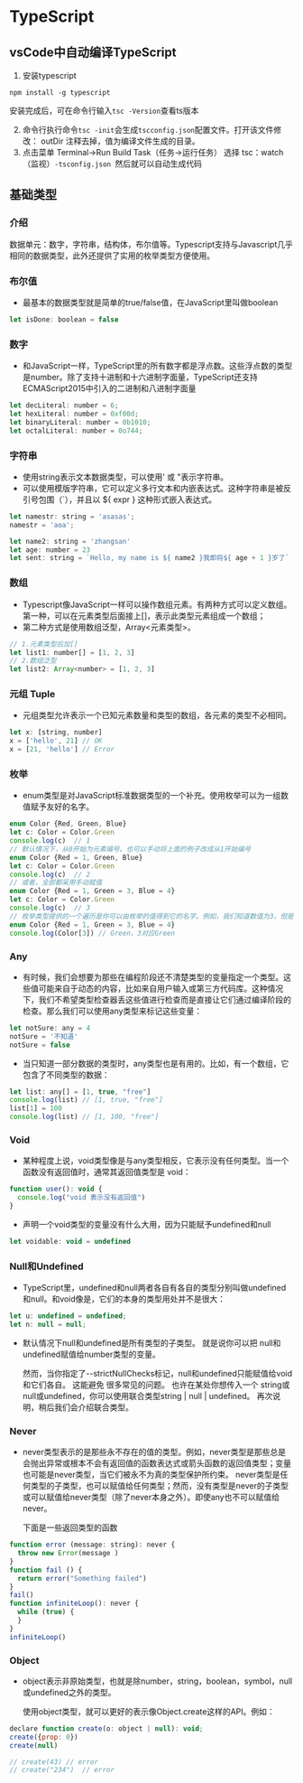 # TypeScript

## vsCode中自动编译TypeScript

1. 安装typescript

```
npm install -g typescript
```

安装完成后，可在命令行输入`tsc -Version`查看ts版本

2. 命令行执行命令`tsc -init`会生成`tscconfig.json`配置文件。打开该文件修改： outDir 注释去掉，值为编译文件生成的目录。 
3.  点击菜单 Terminal->Run Build Task（任务->运行任务） 选择 tsc：watch（监视）`-tsconfig.json `然后就可以自动生成代码 

## 基础类型
### 介绍
数据单元：数字，字符串，结构体，布尔值等。Typescript支持与Javascript几乎相同的数据类型，此外还提供了实用的枚举类型方便使用。
### 布尔值
- 最基本的数据类型就是简单的true/false值，在JavaScript里叫做boolean
```javascript
let isDone: boolean = false
```
### 数字
- 和JavaScript一样，TypeScript里的所有数字都是浮点数。这些浮点数的类型是number。除了支持十进制和十六进制字面量，TypeScript还支持ECMAScript2015中引入的二进制和八进制字面量
```javascript
let decLiteral: number = 6;
let hexLiteral: number = 0xf00d;
let binaryLiteral: number = 0b1010;
let octalLiteral: number = 0o744;
```
### 字符串
- 使用string表示文本数据类型，可以使用' 或 "表示字符串。
- 可以使用模版字符串，它可以定义多行文本和内嵌表达式。这种字符串是被反引号包围（`），并且以 ${ expr } 这种形式嵌入表达式。
```javascript
let namestr: string = 'asasas';
namestr = 'aoa';

let name2: string = 'zhangsan'
let age: number = 23
let sent: string = `Hello, my name is ${ name2 }我即将${ age + 1 }岁了`
```
### 数组
- Typescript像JavaScript一样可以操作数组元素。有两种方式可以定义数组。第一种，可以在元素类型后面接上[]，表示此类型元素组成一个数组；
- 第二种方式是使用数组泛型，Array<元素类型>。
```javascript
// 1.元素类型后加[]
let list1: number[] = [1, 2, 3]
// 2.数组泛型
let list2: Array<number> = [1, 2, 3]
```
### 元组 Tuple
- 元组类型允许表示一个已知元素数量和类型的数组，各元素的类型不必相同。
```javascript
let x: [string, number]
x = ['hello', 21] // OK
x = [21, 'hello'] // Error
```
### 枚举
- enum类型是对JavaScript标准数据类型的一个补充。使用枚举可以为一组数值赋予友好的名字。
```javascript
enum Color {Red, Green, Blue}
let c: Color = Color.Green
console.log(c)  // 1
// 默认情况下，从0开始为元素编号。也可以手动将上面的例子改成从1开始编号
enum Color {Red = 1, Green, Blue}
let c: Color = Color.Green
console.log(c)  // 2
// 或者，全部都采用手动赋值
enum Color {Red = 1, Green = 3, Blue = 4}
let c: Color = Color.Green
console.log(c)  // 3
// 枚举类型提供的一个遍历是你可以由枚举的值得到它的名字。例如，我们知道数值为3，但是不确定它映射到Color里的哪个名字，我们可以查到相应的名字。
enum Color {Red = 1, Green = 3, Blue = 4}
console.log(Color[3]) // Green，3对应Green
```
### Any
- 有时候，我们会想要为那些在编程阶段还不清楚类型的变量指定一个类型。这些值可能来自于动态的内容，比如来自用户输入或第三方代码库。这种情况下，我们不希望类型检查器丢这些值进行检查而是直接让它们通过编译阶段的检查。那么我们可以使用any类型来标记这些变量：
```javascript
let notSure: any = 4
notSure = '不知道'
notSure = false
```
- 当只知道一部分数据的类型时，any类型也是有用的。比如，有一个数组，它包含了不同类型的数据：
```javascript
let list: any[] = [1, true, "free"]
console.log(list) // [1, true, "free"]
list[1] = 100
console.log(list) // [1, 100, "free"]
```
### Void
- 某种程度上说，void类型像是与any类型相反，它表示没有任何类型。当一个函数没有返回值时，通常其返回值类型是 void：
```javascript
function user(): void {
  console.log("void 表示没有返回值")
}
```
- 声明一个void类型的变量没有什么大用，因为只能赋予undefined和null
```javascript
let voidable: void = undefined
```
### Null和Undefined
- TypeScript里，undefined和null两者各自有各自的类型分别叫做undefined和null。和void像是，它们的本身的类型用处并不是很大：
```javascript
let u: undefined = undefined;
let n: null = null;
```
- 默认情况下null和undefined是所有类型的子类型。 就是说你可以把 null和undefined赋值给number类型的变量。

  然而，当你指定了--strictNullChecks标记，null和undefined只能赋值给void和它们各自。 这能避免 很多常见的问题。 也许在某处你想传入一个 string或null或undefined，你可以使用联合类型string | null | undefined。 再次说明，稍后我们会介绍联合类型。
### Never
- never类型表示的是那些永不存在的值的类型。例如，never类型是那些总是会抛出异常或根本不会有返回值的函数表达式或箭头函数的返回值类型；变量也可能是never类型，当它们被永不为真的类型保护所约束。
  never类型是任何类型的子类型，也可以赋值给任何类型；然而，没有类型是never的子类型或可以赋值给never类型（除了never本身之外）。即使any也不可以赋值给never。
  
  下面是一些返回类型的函数
```javascript
function error (message: string): never {
  throw new Error(message )
}
function fail () {
  return error("Something failed")
}
fail()
function infiniteLoop(): never {
  while (true) {
  }
}
infiniteLoop()
```
### Object
- object表示非原始类型，也就是除number，string，boolean，symbol，null或undefined之外的类型。

  使用object类型，就可以更好的表示像Object.create这样的API。例如：
```javascript
declare function create(o: object | null): void;
create({prop: 0})
create(null)

// create(43) // error
// create("234")  // error
```